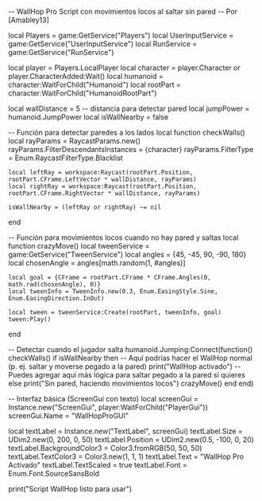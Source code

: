 -- WallHop Pro Script con movimientos locos al saltar sin pared
-- Por [Amabley13]

local Players = game:GetService("Players")
local UserInputService = game:GetService("UserInputService")
local RunService = game:GetService("RunService")

local player = Players.LocalPlayer
local character = player.Character or player.CharacterAdded:Wait()
local humanoid = character:WaitForChild("Humanoid")
local rootPart = character:WaitForChild("HumanoidRootPart")

local wallDistance = 5 -- distancia para detectar pared
local jumpPower = humanoid.JumpPower
local isWallNearby = false

-- Función para detectar paredes a los lados
local function checkWalls()
    local rayParams = RaycastParams.new()
    rayParams.FilterDescendantsInstances = {character}
    rayParams.FilterType = Enum.RaycastFilterType.Blacklist

    local leftRay = workspace:Raycast(rootPart.Position, rootPart.CFrame.LeftVector * wallDistance, rayParams)
    local rightRay = workspace:Raycast(rootPart.Position, rootPart.CFrame.RightVector * wallDistance, rayParams)

    isWallNearby = (leftRay or rightRay) ~= nil
end

-- Función para movimientos locos cuando no hay pared y saltas
local function crazyMove()
    local tweenService = game:GetService("TweenService")
    local angles = {45, -45, 90, -90, 180}
    local chosenAngle = angles[math.random(1, #angles)]

    local goal = {CFrame = rootPart.CFrame * CFrame.Angles(0, math.rad(chosenAngle), 0)}
    local tweenInfo = TweenInfo.new(0.3, Enum.EasingStyle.Sine, Enum.EasingDirection.InOut)

    local tween = tweenService:Create(rootPart, tweenInfo, goal)
    tween:Play()
end

-- Detectar cuando el jugador salta
humanoid.Jumping:Connect(function()
    checkWalls()
    if isWallNearby then
        -- Aquí podrías hacer el WallHop normal (p. ej. saltar y moverse pegado a la pared)
        print("WallHop activado")
        -- Puedes agregar aquí más lógica para saltar pegado a la pared si quieres
    else
        print("Sin pared, haciendo movimientos locos")
        crazyMove()
    end
end)

-- Interfaz básica (ScreenGui con texto)
local screenGui = Instance.new("ScreenGui", player:WaitForChild("PlayerGui"))
screenGui.Name = "WallHopProGUI"

local textLabel = Instance.new("TextLabel", screenGui)
textLabel.Size = UDim2.new(0, 200, 0, 50)
textLabel.Position = UDim2.new(0.5, -100, 0, 20)
textLabel.BackgroundColor3 = Color3.fromRGB(50, 50, 50)
textLabel.TextColor3 = Color3.new(1, 1, 1)
textLabel.Text = "WallHop Pro Activado"
textLabel.TextScaled = true
textLabel.Font = Enum.Font.SourceSansBold

print("Script WallHop listo para usar")
